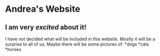 <h1> Andrea's Website</h1>
<h2> I am very <em>excited</em> about it!</h2>
<p>
I have not decided what will be included in this website. Mostly it will be a surprise to all of us. Maybe there will be some pictures of: *dogs *cats *horses</p>


